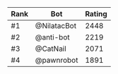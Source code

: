 Rank|Bot|Rating
---|---|---
#1|@NilatacBot|2448
#2|@anti-bot|2219
#3|@CatNail|2071
#4|@pawnrobot|1891
